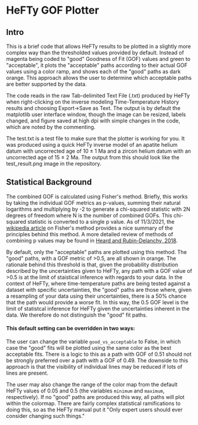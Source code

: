 # HeFTy GOF Plotter
## Intro
This is a brief code that allows HeFTy results to be plotted in a slightly more complex way than the thresholded values provided by default. Instead of magenta being coded to "good" Goodness of Fit (GOF) values and green to "acceptable", it plots the "acceptable" paths according to their actual GOF values using a color ramp, and shows each of the "good" paths as dark orange. This approach allows the user to determine which acceptable paths are better supported by the data.

The code reads in the raw Tab-delimited Text File (.txt) produced by HeFTy when right-clicking on the inverse modeling Time-Temperature History results and choosing Export→Save as Text. The output is by default the matplotlib user interface window, though the image can be resized, labels changed, and figure saved at high dpi with simple changes in the code, which are noted by the commenting.

The test.txt is a test file to make sure that the plotter is working for you. It was produced using a quick HeFTy inverse model of an apatite helium datum with uncorrected age of 10 ± 1 Ma and a zircon helium datum with an uncorrected age of 15 ± 2 Ma. The output from this should look like the test_result.png image in the repository.

## Statistical Background
The combined GOF is calculated using Fisher's method. Briefly, this works by taking the individual GOF metrics as p-values, summing their natural logarithms and multiplying by -2 to generate a chi-squared statistic with 2N degrees of freedom where N is the number of combined GOFs. This chi-squared statistic is converted to a single p value. As of 11/3/2021, the [wikipedia article](https://en.wikipedia.org/wiki/Fisher%27s_method) on Fisher's method provides a nice summary of the principles behind this method. A more detailed review of methods of combining p values may be found in [Heard and Rubin-Delanchy, 2018](https://academic.oup.com/biomet/article/105/1/239/4788722?login=true).

By default, only the "acceptable" paths are plotted using this method. The "good" paths, with a GOF metric of >0.5, are all shown in orange. The rationale behind this threshold is that, given the probability distribution described by the uncertainties given to HeFTy, any path with a GOF value of >0.5 is at the limit of staistical inference with regards to your data. In the context of HeFTy, where time-temperature paths are being tested against a dataset with specific uncertainties, the "good" paths are those where, given a resampling of your data using their uncertainties, there is a 50% chance that the path would provide a worse fit. In this way, the 0.5 GOF level is the limit of statistcal inference for HeFTy given the uncertainties inherent in the data. We therefore do not distinguish the "good" fit paths.

#### This default setting can be overridden in two ways:
The user can change the variable `good_vs_acceptable` to False, in which case the "good" fits will be plotted using the same color as the best acceptable fits. There is a logic to this as a path with GOF of 0.51 should not be strongly preferred over a path with a GOF of 0.49. The downside to this approach is that the visibility of individual lines may be reduced if lots of lines are present.

The user may also change the range of the color map from the default HeFTy values of 0.05 and 0.5 (the variables `minimum` and `maximum`, respectively). If no "good" paths are produced this way, all paths will plot within the colormap. There are fairly complex statistical ramifications to doing this, so as the HeFTy manual put it "Only expert users should ever consider changing such things."
